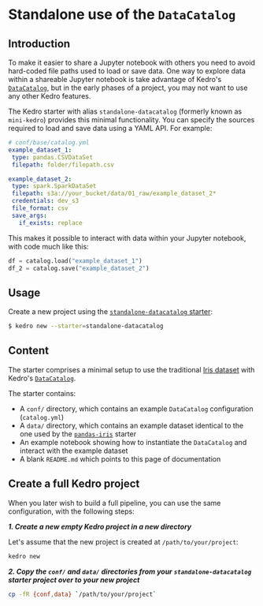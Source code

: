 # Standalone use of the `DataCatalog`

## Introduction

To make it easier to share a Jupyter notebook with others you need to avoid hard-coded file paths used to load or save data. One way to explore data within a shareable Jupyter notebook is take advantage of Kedro's [`DataCatalog`](https://kedro.readthedocs.io/en/stable/05_data/01_data_catalog.html), but in the early phases of a project, you may not want to use any other Kedro features.

The Kedro starter with alias `standalone-datacatalog` (formerly known as `mini-kedro`) provides this minimal functionality. You can specify the sources required to load and save data using a YAML API. For example:

 ```yaml
# conf/base/catalog.yml
example_dataset_1:
  type: pandas.CSVDataSet
  filepath: folder/filepath.csv

example_dataset_2:
  type: spark.SparkDataSet
  filepath: s3a://your_bucket/data/01_raw/example_dataset_2*
  credentials: dev_s3
  file_format: csv
  save_args:
    if_exists: replace
```

This makes it possible to interact with data within your Jupyter notebook, with code much like this:

```python
df = catalog.load("example_dataset_1")
df_2 = catalog.save("example_dataset_2")
```

## Usage

Create a new project using the [`standalone-datacatalog` starter](https://github.com/quantumblacklabs/kedro-starters/tree/master/standalone-datacatalog):

```bash
$ kedro new --starter=standalone-datacatalog
```

## Content

The starter comprises a minimal setup to use the traditional [Iris dataset](https://www.kaggle.com/uciml/iris) with Kedro's [`DataCatalog`](../05_data/01_data_catalog.md).

The starter contains:

* A `conf/` directory, which contains an example `DataCatalog` configuration (`catalog.yml`)
* A `data/` directory, which contains an example dataset identical to the one used by the [`pandas-iris`](https://github.com/quantumblacklabs/kedro-starters/tree/master/pandas-iris) starter
* An example notebook showing how to instantiate the `DataCatalog` and interact with the example dataset
* A blank `README.md` which points to this page of documentation

## Create a full Kedro project

When you later wish to build a full pipeline, you can use the same configuration, with the following steps:

***1. Create a new empty Kedro project in a new directory***

Let's assume that the new project is created at `/path/to/your/project`:

```bash
kedro new
```

***2. Copy the `conf/` and `data/` directories from your `standalone-datacatalog` starter project over to your new project***

```bash
cp -fR {conf,data} `/path/to/your/project`
```
